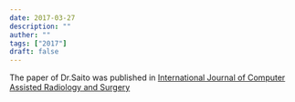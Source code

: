 ```yaml
---
date: 2017-03-27
description: ""
auther: ""
tags: ["2017"]
draft: false
---
```

The paper of Dr.Saito was published in [International Journal of Computer Assisted Radiology and Surgery](https://link.springer.com/article/10.1007/s11548-017-1571-z)
